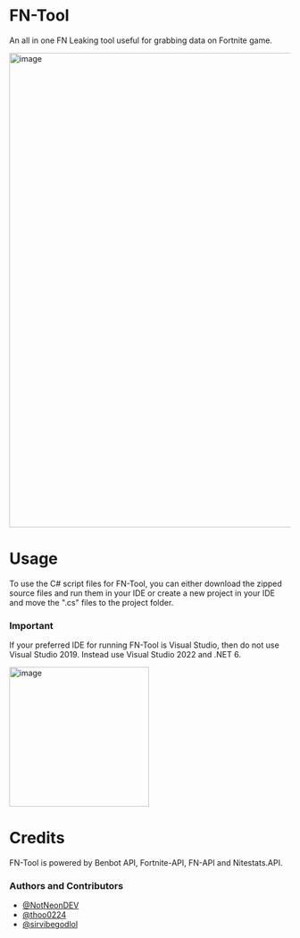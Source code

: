 # FN-Tool
An all in one FN Leaking tool useful for grabbing data on Fortnite game.

<img width="850" alt="image" src="https://user-images.githubusercontent.com/82705218/143467469-4644ece5-c668-4cd2-b649-6734bb1142ba.png">

# Usage 
To use the C# script files for FN-Tool, you can either download the zipped source files and run them in your IDE or create a new project in your IDE and move the ".cs" files to the project folder.
### Important
If your preferred IDE for running FN-Tool is Visual Studio, then do not use Visual Studio 2019. Instead use Visual Studio 2022 and .NET 6.

<img width="250" alt="image" src="https://user-images.githubusercontent.com/82705218/143467680-bbba2d62-b963-46bd-b151-5a2f34b4d6d2.png">


# Credits
FN-Tool is powered by Benbot API, Fortnite-API, FN-API and Nitestats.API.

### Authors and Contributors

- [@NotNeonDEV](https://github.com/NotNeonDEV)
- [@thoo0224](https://github.com/thoo0224)
- [@sirvibegodlol](https://github.com/sirvibegodlol)
